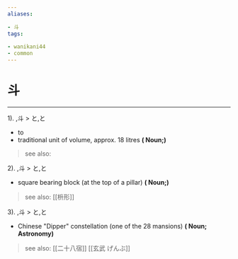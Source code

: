 ```yaml
---
aliases:
    
- 斗
tags:
    
- wanikani44
- common
---
```


# 斗
---
1).
,斗 > と,と

- to
- traditional unit of volume, approx. 18 litres
**( Noun;)**
> see also: 
            
2).
,斗 > と,と

- square bearing block (at the top of a pillar)
**( Noun;)**
> see also:  [[枡形]]
            
3).
,斗 > と,と

- Chinese "Dipper" constellation (one of the 28 mansions)
**( Noun; Astronomy)**
> see also:  [[二十八宿]] [[玄武 げんぶ]]
            